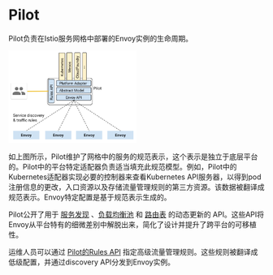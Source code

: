 # Pilot

Pilot负责在Istio服务网格中部署的Envoy实例的生命周期。

<img src="./img/pilot/PilotAdapters.svg" width="50%" height="50%" alt="Pilot's overall architecture." title="Pilot Architecture" />

如上图所示，Pilot维护了网格中的服务的规范表示，这个表示是独立于底层平台的。Pilot中的平台特定适配器负责适当填充此规范模型。例如，Pilot中的Kubernetes适配器实现必要的控制器来查看Kubernetes API服务器，以得到pod注册信息的更改，入口资源以及存储流量管理规则的第三方资源。该数据被翻译成规范表示。Envoy特定配置是基于规范表示生成的。

Pilot公开了用于 [服务发现](https://envoyproxy.github.io/envoy/configuration/cluster_manager/sds_api.html) 、[负载均衡池](https://envoyproxy.github.io/envoy/configuration/cluster_manager/cds.html) 和 [路由表](https://envoyproxy.github.io/envoy/configuration/http_conn_man/rds.html) 的动态更新的 API。这些API将Envoy从平台特有的细微差别中解脱出来，简化了设计并提升了跨平台的可移植性。

运维人员可以通过 [Pilot的Rules API](../../reference/config/traffic-rules/index.md) 指定高级流量管理规则。这些规则被翻译成低级配置，并通过discovery API分发到Envoy实例。

[服务发现]: https://lyft.github.io/envoy/docs/configuration/cluster_manager/sds_api.html
[负载均衡池]: https://lyft.github.io/envoy/docs/configuration/cluster_manager/cds.html
[路由表]: https://lyft.github.io/envoy/docs/configuration/http_conn_man/rds.html